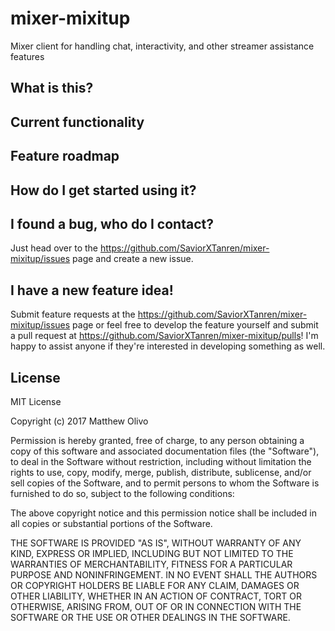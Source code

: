 # mixer-mixitup
Mixer client for handling chat, interactivity, and other streamer assistance features

## What is this?

## Current functionality

## Feature roadmap

## How do I get started using it?

## I found a bug, who do I contact?
Just head over to the https://github.com/SaviorXTanren/mixer-mixitup/issues page and create a new issue.

## I have a new feature idea!
Submit feature requests at the https://github.com/SaviorXTanren/mixer-mixitup/issues page or feel free to develop the feature yourself and submit a pull request at https://github.com/SaviorXTanren/mixer-mixitup/pulls! I'm happy to assist anyone if they're interested in developing something as well.

## License
MIT License

Copyright (c) 2017 Matthew Olivo

Permission is hereby granted, free of charge, to any person obtaining a copy of this software and associated documentation files (the "Software"), to deal in the Software without restriction, including without limitation the rights to use, copy, modify, merge, publish, distribute, sublicense, and/or sell copies of the Software, and to permit persons to whom the Software is furnished to do so, subject to the following conditions:

The above copyright notice and this permission notice shall be included in all copies or substantial portions of the Software.

THE SOFTWARE IS PROVIDED "AS IS", WITHOUT WARRANTY OF ANY KIND, EXPRESS OR IMPLIED, INCLUDING BUT NOT LIMITED TO THE WARRANTIES OF MERCHANTABILITY, FITNESS FOR A PARTICULAR PURPOSE AND NONINFRINGEMENT. IN NO EVENT SHALL THE AUTHORS OR COPYRIGHT HOLDERS BE LIABLE FOR ANY CLAIM, DAMAGES OR OTHER LIABILITY, WHETHER IN AN ACTION OF CONTRACT, TORT OR OTHERWISE, ARISING FROM, OUT OF OR IN CONNECTION WITH THE SOFTWARE OR THE USE OR OTHER DEALINGS IN THE SOFTWARE.
